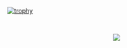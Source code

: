 [![trophy](https://github-profile-trophy.vercel.app/?username=AyushKUMAR031&theme=onedark)](https://github.com/ryo-ma/github-profile-trophy)

<br>
<p align="center">
  <a href="https://skillicons.dev">
  <img src="https://skillicons.dev/icons?i=py,c,cpp,java,html,css,js,ts,angular,bootstrap,node,jquery,react,codepen,discord,figma,git,github,idea,vscode,pycharm,mysql,webstorm,netlify,digitalocean,npm,notion&perline=3">
  </a>
</p>
